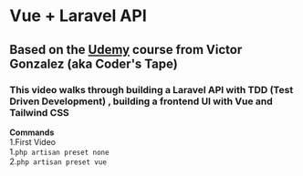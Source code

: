 # Vue + Laravel API
## Based on the [Udemy](https://www.udemy.com/laravel-api-development-vue-js-spa-from-scratch/) course from Victor Gonzalez (aka Coder's Tape)
### This video walks through building a Laravel API with TDD (Test Driven Development) , building a frontend UI with Vue and Tailwind CSS
**Commands**  
1.First Video  
  1.`php artisan preset none`  
  2.`php artisan preset vue`  
